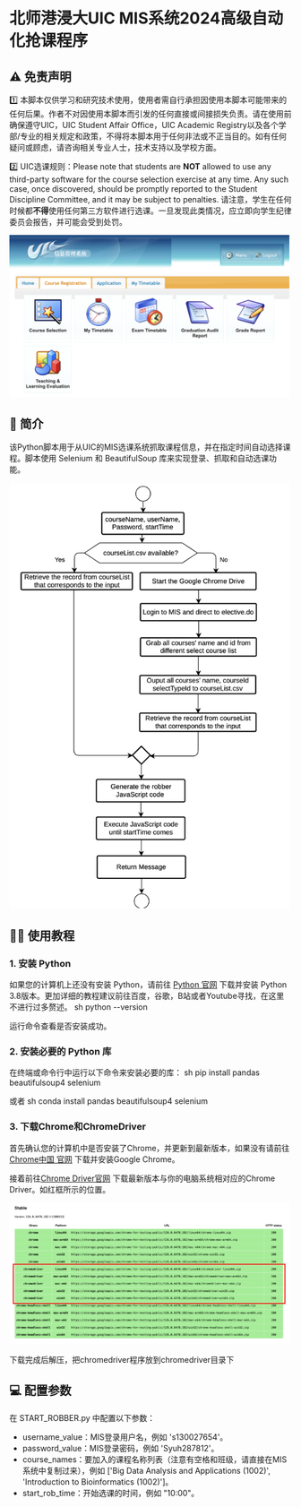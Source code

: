 # 北师港浸大UIC MIS系统2024高级自动化抢课程序

## ⚠️ 免责声明

1️⃣ 本脚本仅供学习和研究技术使用，使用者需自行承担因使用本脚本可能带来的任何后果。作者不对因使用本脚本而引发的任何直接或间接损失负责。请在使用前确保遵守UIC，UIC Student Affair Office，UIC Academic Registry以及各个学部/专业的相关规定和政策，不得将本脚本用于任何非法或不正当目的。如有任何疑问或顾虑，请咨询相关专业人士，技术支持以及学校方面。

2️⃣ UIC选课规则：Please note that students are **NOT** allowed to use any third-party software for the course selection exercise at any time. Any such case, once discovered, should be promptly reported to the Student Discipline Committee, and it may be subject to penalties. 请注意，学生在任何时候都**不得**使用任何第三方软件进行选课。一旦发现此类情况，应立即向学生纪律委员会报告，并可能会受到处罚。

<img src="intro/mis.png" alt="mis" width="500"/>

## 📖 简介
该Python脚本用于从UIC的MIS选课系统抓取课程信息，并在指定时间自动选择课程。脚本使用 Selenium 和 BeautifulSoup 库来实现登录、抓取和自动选课功能。

<img src="intro/flowdiagram.png" alt="flowdiagram" width="500"/>


## 🧑‍🏫 使用教程

### 1. 安装 Python
如果您的计算机上还没有安装 Python，请前往 [Python 官网](https://www.python.org/downloads/) 下载并安装 Python 3.8版本。更加详细的教程建议前往百度，谷歌，B站或者Youtube寻找，在这里不进行过多赘述。
sh
python --version

运行命令查看是否安装成功。

### 2. 安装必要的 Python 库
在终端或命令行中运行以下命令来安装必要的库：
sh
pip install pandas beautifulsoup4 selenium

或者
sh
conda install pandas beautifulsoup4 selenium


### 3. 下载Chrome和ChromeDriver
首先确认您的计算机中是否安装了Chrome，并更新到最新版本，如果没有请前往 [Chrome中国 官网](https://www.google.cn/intl/zh-CN/chrome/) 下载并安装Google Chrome。

接着前往[Chrome Driver官网](https://googlechromelabs.github.io/chrome-for-testing/) 下载最新版本与你的电脑系统相对应的Chrome Driver。如红框所示的位置。

<img src="intro/chromedriver.png" alt="chromedriver" width="500"/>


下载完成后解压，把chromedriver程序放到chromedriver目录下

## 💻 配置参数
在 START_ROBBER.py 中配置以下参数：
- username_value：MIS登录用户名，例如 's130027654'。
- password_value：MIS登录密码，例如 'Syuh287812'。
- course_names：要加入的课程名称列表（注意有空格和班级，请直接在MIS系统中复制过来），例如 ['Big Data Analysis and Applications (1002)', 'Introduction to Bioinformatics (1002)']。
- start_rob_time：开始选课的时间，例如 "10:00"。